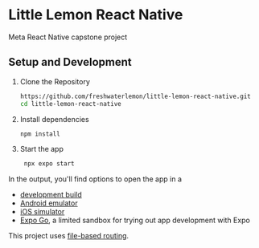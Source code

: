 # Little Lemon React Native

Meta React Native capstone project

## Setup and Development

1. Clone the Repository

    ```bash
    https://github.com/freshwaterlemon/little-lemon-react-native.git
    cd little-lemon-react-native
    ```

2. Install dependencies

    ```bash
    npm install
    ```

3. Start the app

    ```bash
     npx expo start
    ```

In the output, you'll find options to open the app in a

-   [development build](https://docs.expo.dev/develop/development-builds/introduction/)
-   [Android emulator](https://docs.expo.dev/workflow/android-studio-emulator/)
-   [iOS simulator](https://docs.expo.dev/workflow/ios-simulator/)
-   [Expo Go](https://expo.dev/go), a limited sandbox for trying out app development with Expo

This project uses [file-based routing](https://docs.expo.dev/router/introduction).
